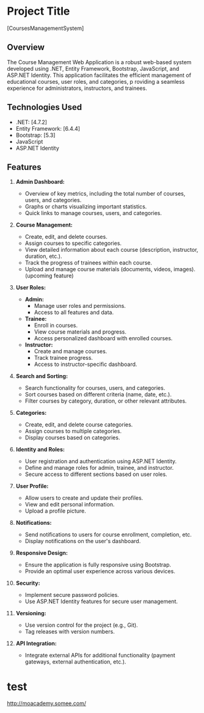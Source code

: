 # Project Title

[CoursesManagementSystem]

## Overview

The Course Management Web Application is a robust web-based system developed using .NET, Entity Framework, Bootstrap, JavaScript, and ASP.NET Identity.
This application facilitates the efficient management of 
educational courses, 
user roles,
and categories, p
roviding a seamless experience for administrators, instructors, and trainees.

## Technologies Used

- .NET: [4.7.2]
- Entity Framework: [6.4.4]
- Bootstrap: [5.3]
- JavaScript
- ASP.NET Identity

## Features

1. **Admin Dashboard:**
   - Overview of key metrics, including the total number of courses, users, and categories.
   - Graphs or charts visualizing important statistics.
   - Quick links to manage courses, users, and categories.

2. **Course Management:**
   - Create, edit, and delete courses.
   - Assign courses to specific categories.
   - View detailed information about each course (description, instructor, duration, etc.).
   - Track the progress of trainees within each course.
   - Upload and manage course materials (documents, videos, images). (upcoming feature)

3. **User Roles:**
   - **Admin:**
     - Manage user roles and permissions.
     - Access to all features and data.
   - **Trainee:**
     - Enroll in courses.
     - View course materials and progress.
     - Access personalized dashboard with enrolled courses.
   - **Instructor:**
     - Create and manage courses.
     - Track trainee progress.
     - Access to instructor-specific dashboard.

4. **Search and Sorting:**
   - Search functionality for courses, users, and categories.
   - Sort courses based on different criteria (name, date, etc.).
   - Filter courses by category, duration, or other relevant attributes.

5. **Categories:**
   - Create, edit, and delete course categories.
   - Assign courses to multiple categories.
   - Display courses based on categories.

6. **Identity and Roles:**
   - User registration and authentication using ASP.NET Identity.
   - Define and manage roles for admin, trainee, and instructor.
   - Secure access to different sections based on user roles.

7. **User Profile:**
   - Allow users to create and update their profiles.
   - View and edit personal information.
   - Upload a profile picture.

8. **Notifications:**
   - Send notifications to users for course enrollment, completion, etc.
   - Display notifications on the user's dashboard.

9. **Responsive Design:**
   - Ensure the application is fully responsive using Bootstrap.
   - Provide an optimal user experience across various devices.

10. **Security:**
    - Implement secure password policies.
    - Use ASP.NET Identity features for secure user management.

11. **Versioning:**
    - Use version control for the project (e.g., Git).
    - Tag releases with version numbers.

12. **API Integration:**
    - Integrate external APIs for additional functionality (payment gateways, external authentication, etc.).

# test
   http://moacademy.somee.com/
